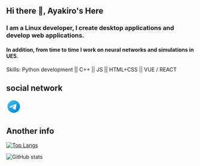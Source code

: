 ## Hi there 👋, Ayakiro's Here
### I am a Linux developer, I create desktop applications and develop web applications.
#### In addition, from time to time I work on neural networks and simulations in UE5.

Skills: Python development || C++ || JS || HTML+CSS || VUE / REACT 


## social network
<a href="https://t.me/Ayakiro">
  <img src="image.png" width="40" height="40" alt="Telegram">
</a>


## Another info
[![Top Langs](https://github-readme-stats.vercel.app/api/top-langs/?username=1Ayakiro1)](https://github.com/anuraghazra/github-readme-stats)

![GitHub stats](https://github-readme-stats.vercel.app/api?username=1Ayakiro1&show_icons=true)  

